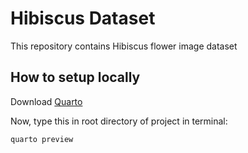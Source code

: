 # Hibiscus Dataset

This repository contains Hibiscus flower image dataset

## How to setup locally

Download [Quarto](https://quarto.org/)

Now, type this in root directory of project in terminal:

```shell
quarto preview
```
